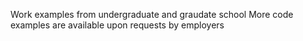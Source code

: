 Work examples from undergraduate and graudate school
More code examples are available upon requests by employers
